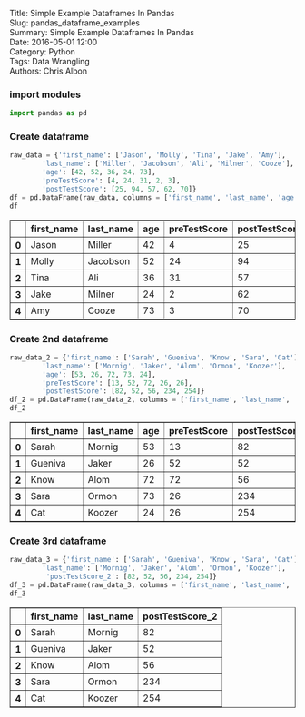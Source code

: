 Title: Simple Example Dataframes In Pandas  
Slug: pandas_dataframe_examples  
Summary: Simple Example Dataframes In Pandas  
Date: 2016-05-01 12:00  
Category: Python  
Tags: Data Wrangling  
Authors: Chris Albon  

### import modules


```python
import pandas as pd
```

### Create dataframe


```python
raw_data = {'first_name': ['Jason', 'Molly', 'Tina', 'Jake', 'Amy'], 
        'last_name': ['Miller', 'Jacobson', 'Ali', 'Milner', 'Cooze'], 
        'age': [42, 52, 36, 24, 73], 
        'preTestScore': [4, 24, 31, 2, 3],
        'postTestScore': [25, 94, 57, 62, 70]}
df = pd.DataFrame(raw_data, columns = ['first_name', 'last_name', 'age', 'preTestScore', 'postTestScore'])
df
```




<div>
<table border="1" class="dataframe">
  <thead>
    <tr style="text-align: right;">
      <th></th>
      <th>first_name</th>
      <th>last_name</th>
      <th>age</th>
      <th>preTestScore</th>
      <th>postTestScore</th>
    </tr>
  </thead>
  <tbody>
    <tr>
      <th>0</th>
      <td>Jason</td>
      <td>Miller</td>
      <td>42</td>
      <td>4</td>
      <td>25</td>
    </tr>
    <tr>
      <th>1</th>
      <td>Molly</td>
      <td>Jacobson</td>
      <td>52</td>
      <td>24</td>
      <td>94</td>
    </tr>
    <tr>
      <th>2</th>
      <td>Tina</td>
      <td>Ali</td>
      <td>36</td>
      <td>31</td>
      <td>57</td>
    </tr>
    <tr>
      <th>3</th>
      <td>Jake</td>
      <td>Milner</td>
      <td>24</td>
      <td>2</td>
      <td>62</td>
    </tr>
    <tr>
      <th>4</th>
      <td>Amy</td>
      <td>Cooze</td>
      <td>73</td>
      <td>3</td>
      <td>70</td>
    </tr>
  </tbody>
</table>
</div>



### Create 2nd dataframe


```python
raw_data_2 = {'first_name': ['Sarah', 'Gueniva', 'Know', 'Sara', 'Cat'], 
        'last_name': ['Mornig', 'Jaker', 'Alom', 'Ormon', 'Koozer'], 
        'age': [53, 26, 72, 73, 24], 
        'preTestScore': [13, 52, 72, 26, 26],
        'postTestScore': [82, 52, 56, 234, 254]}
df_2 = pd.DataFrame(raw_data_2, columns = ['first_name', 'last_name', 'age', 'preTestScore', 'postTestScore'])
df_2
```




<div>
<table border="1" class="dataframe">
  <thead>
    <tr style="text-align: right;">
      <th></th>
      <th>first_name</th>
      <th>last_name</th>
      <th>age</th>
      <th>preTestScore</th>
      <th>postTestScore</th>
    </tr>
  </thead>
  <tbody>
    <tr>
      <th>0</th>
      <td>Sarah</td>
      <td>Mornig</td>
      <td>53</td>
      <td>13</td>
      <td>82</td>
    </tr>
    <tr>
      <th>1</th>
      <td>Gueniva</td>
      <td>Jaker</td>
      <td>26</td>
      <td>52</td>
      <td>52</td>
    </tr>
    <tr>
      <th>2</th>
      <td>Know</td>
      <td>Alom</td>
      <td>72</td>
      <td>72</td>
      <td>56</td>
    </tr>
    <tr>
      <th>3</th>
      <td>Sara</td>
      <td>Ormon</td>
      <td>73</td>
      <td>26</td>
      <td>234</td>
    </tr>
    <tr>
      <th>4</th>
      <td>Cat</td>
      <td>Koozer</td>
      <td>24</td>
      <td>26</td>
      <td>254</td>
    </tr>
  </tbody>
</table>
</div>



### Create 3rd dataframe


```python
raw_data_3 = {'first_name': ['Sarah', 'Gueniva', 'Know', 'Sara', 'Cat'], 
        'last_name': ['Mornig', 'Jaker', 'Alom', 'Ormon', 'Koozer'],
         'postTestScore_2': [82, 52, 56, 234, 254]}
df_3 = pd.DataFrame(raw_data_3, columns = ['first_name', 'last_name', 'postTestScore_2'])
df_3
```




<div>
<table border="1" class="dataframe">
  <thead>
    <tr style="text-align: right;">
      <th></th>
      <th>first_name</th>
      <th>last_name</th>
      <th>postTestScore_2</th>
    </tr>
  </thead>
  <tbody>
    <tr>
      <th>0</th>
      <td>Sarah</td>
      <td>Mornig</td>
      <td>82</td>
    </tr>
    <tr>
      <th>1</th>
      <td>Gueniva</td>
      <td>Jaker</td>
      <td>52</td>
    </tr>
    <tr>
      <th>2</th>
      <td>Know</td>
      <td>Alom</td>
      <td>56</td>
    </tr>
    <tr>
      <th>3</th>
      <td>Sara</td>
      <td>Ormon</td>
      <td>234</td>
    </tr>
    <tr>
      <th>4</th>
      <td>Cat</td>
      <td>Koozer</td>
      <td>254</td>
    </tr>
  </tbody>
</table>
</div>


